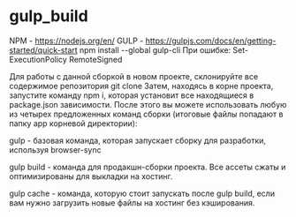 # gulp_build

NPM - https://nodejs.org/en/
GULP - https://gulpjs.com/docs/en/getting-started/quick-start
   npm install --global gulp-cli
   При ошибке: Set-ExecutionPolicy RemoteSigned

Для работы с данной сборкой в новом проекте, склонируйте все содержимое репозитория
git clone <this repo> Затем, находясь в корне проекта, запустите команду npm i, которая установит все находящиеся в package.json зависимости. После этого вы можете использовать любую из четырех предложенных команд сборки (итоговые файлы попадают в папку app корневой директории):
  
gulp - базовая команда, которая запускает сборку для разработки, используя browser-sync

gulp build - команда для продакшн-сборки проекта. Все ассеты сжаты и оптимизированы для выкладки на хостинг.

gulp cache - команда, которую стоит запускать после gulp build, если вам нужно загрузить новые файлы на хостинг без кэширования.

